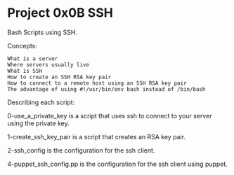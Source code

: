 # Project 0x0B SSH

Bash Scripts using SSH.

Concepts:

    What is a server
    Where servers usually live
    What is SSH
    How to create an SSH RSA key pair
    How to connect to a remote host using an SSH RSA key pair
    The advantage of using #!/usr/bin/env bash instead of /bin/bash

Describing each script:

0-use_a_private_key is a script that uses ssh to connect to your server using the private key.

1-create_ssh_key_pair is a script that creates an RSA key pair.

2-ssh_config is the configuration for the ssh client.

4-puppet_ssh_config.pp is the configuration for the ssh client using puppet.
